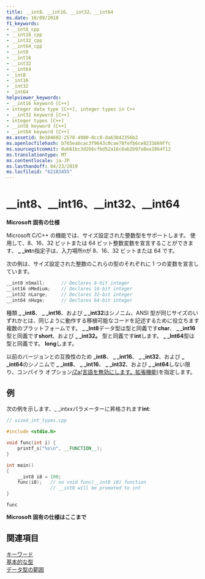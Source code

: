 ```yaml
---
title: __int8、__int16、__int32、__int64
ms.date: 10/09/2018
f1_keywords:
- __int8_cpp
- __int16_cpp
- __int32_cpp
- __int64_cpp
- __int8
- __int16
- __int32
- __int64
- _int8
- _int16
- _int32
- _int64
helpviewer_keywords:
- __int16 keyword [C++]
- integer data type [C++], integer types in C++
- __int32 keyword [C++]
- integer types [C++]
- __int8 keyword [C++]
- __int64 keyword [C++]
ms.assetid: 8e384602-2578-4980-8cc8-da63842356b2
ms.openlocfilehash: b765eabcac3f9643c0cae78fefb6ce8231669ffc
ms.sourcegitcommit: 0ab61bc3d2b6cfbd52a16c6ab2b97a8ea1864f12
ms.translationtype: MT
ms.contentlocale: ja-JP
ms.lasthandoff: 04/23/2019
ms.locfileid: "62183455"
---
```

# <a name="__int8-__int16-__int32-__int64"></a>__int8、__int16、__int32、__int64

**Microsoft 固有の仕様**

Microsoft C/C++ の機能では、サイズ設定された整数型をサポートします。 使用して、8、16、32 ビットまたは 64 ビット整数変数を宣言することができます、 **_ _int**<em>n</em>指定子は、入力場所*n*が 8、16、32 ビットまたは 64 です。

次の例は、サイズ設定された整数のこれらの型のそれぞれに 1 つの変数を宣言しています。

```cpp
__int8 nSmall;      // Declares 8-bit integer
__int16 nMedium;    // Declares 16-bit integer
__int32 nLarge;     // Declares 32-bit integer
__int64 nHuge;      // Declares 64-bit integer
```

種類 **_ _int8**、 **_ _int16**、および **_ _int32**はシノニム、ANSI 型が同じサイズのいずれかとは、同じように動作する移植可能なコードを記述するために役立ちます複数のプラットフォームです。 **_ _Int8**データ型は型と同義です**char**、 **_ _int16**型と同義です**short**、および **_ _int32。** 型と同義です**int**します。 **_ _Int64**型は型と同義です。 **long**します。

以前のバージョンとの互換性のため **_int8**、 **_ _int16**、 **_ _int32**、および **_ _int64**のシノニムで **_ _int8**、 **_ _int16**、 **_ _int32**、および **_ _int64**しない限り、コンパイラ オプション[/Za\(言語を無効にします。拡張機能)](../build/reference/za-ze-disable-language-extensions.md)を指定します。

## <a name="example"></a>例

次の例を示します、_ _int*xx*パラメーターに昇格されます**int**:

```cpp
// sized_int_types.cpp

#include <stdio.h>

void func(int i) {
    printf_s("%s\n", __FUNCTION__);
}

int main()
{
    __int8 i8 = 100;
    func(i8);   // no void func(__int8 i8) function
                // __int8 will be promoted to int
}
```

```Output
func
```

**Microsoft 固有の仕様はここまで**

## <a name="see-also"></a>関連項目

[キーワード](../cpp/keywords-cpp.md)<br/>
[基本的な型](../cpp/fundamental-types-cpp.md)<br/>
[データ型の範囲](../cpp/data-type-ranges.md)<br/>
